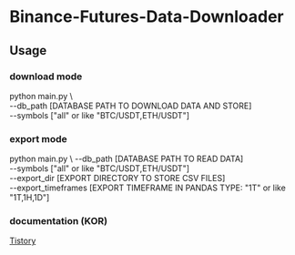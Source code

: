 # Binance-Futures-Data-Downloader

## Usage

### download mode
python main.py \  
  --db_path [DATABASE PATH TO DOWNLOAD DATA AND STORE]    
  --symbols ["all" or like "BTC/USDT,ETH/USDT"]   

### export mode
python main.py \ 
  --db_path [DATABASE PATH TO READ DATA]   
  --symbols ["all" or like "BTC/USDT,ETH/USDT"]   
  --export_dir [EXPORT DIRECTORY TO STORE CSV FILES]  
  --export_timeframes [EXPORT TIMEFRAME IN PANDAS TYPE: "1T" or like "1T,1H,1D"]  

### documentation (KOR)
[Tistory](bellman.tistory.com/7)
